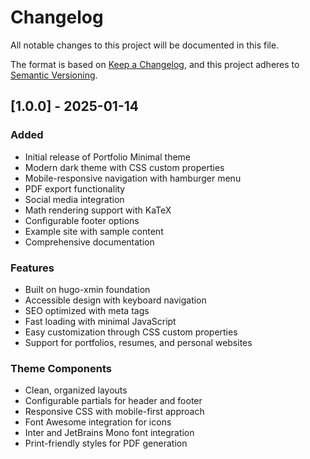# Changelog

All notable changes to this project will be documented in this file.

The format is based on [Keep a Changelog](https://keepachangelog.com/en/1.0.0/),
and this project adheres to [Semantic Versioning](https://semver.org/spec/v2.0.0.html).

## [1.0.0] - 2025-01-14

### Added
- Initial release of Portfolio Minimal theme
- Modern dark theme with CSS custom properties
- Mobile-responsive navigation with hamburger menu
- PDF export functionality
- Social media integration
- Math rendering support with KaTeX
- Configurable footer options
- Example site with sample content
- Comprehensive documentation

### Features
- Built on hugo-xmin foundation
- Accessible design with keyboard navigation
- SEO optimized with meta tags
- Fast loading with minimal JavaScript
- Easy customization through CSS custom properties
- Support for portfolios, resumes, and personal websites

### Theme Components
- Clean, organized layouts
- Configurable partials for header and footer
- Responsive CSS with mobile-first approach
- Font Awesome integration for icons
- Inter and JetBrains Mono font integration
- Print-friendly styles for PDF generation